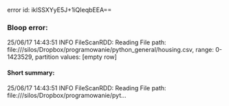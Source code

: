 error id: iklSSXYyE5J+1iQIeqbEEA==
### Bloop error:

25/06/17 14:43:51 INFO FileScanRDD: Reading File path: file://<HOME>/silos/Dropbox/programowanie/python_general/housing.csv, range: 0-1423529, partition values: [empty row]
#### Short summary: 

25/06/17 14:43:51 INFO FileScanRDD: Reading File path: file://<HOME>/silos/Dropbox/programowanie/pyt...